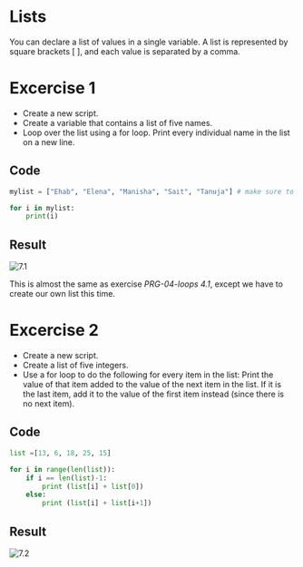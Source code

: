 # Lists
You can declare a list of values in a single variable. A list is represented by square brackets  [ ], and each value is separated by a comma.
# Excercise 1
- Create a new script.
- Create a variable that contains a list of five names.
- Loop over the list using a for loop. Print every individual name in the list on a new line.

## Code
```python
mylist = ["Ehab", "Elena", "Manisha", "Sait", "Tanuja"] # make sure to seperate every value.

for i in mylist:
    print(i)
```
## Result
![7.1](../../00_includes/PYT/PYT-07-01-01.png)

This is almost the same as exercise *PRG-04-loops 4.1*, except we have to create our own list this time. 
# Excercise 2
- Create a new script.
- Create a list of five integers.
- Use a for loop to do the following for every item in the list:
Print the value of that item added to the value of the next item in the list. If it is the last item, add it to the value of the first item instead (since there is no next item).
## Code
```python
list =[13, 6, 18, 25, 15]

for i in range(len(list)):
    if i == len(list)-1:
        print (list[i] + list[0])
    else:
        print (list[i] + list[i+1])
```
## Result
![7.2](../../00_includes/PYT/PYT-07-01-02.png)
